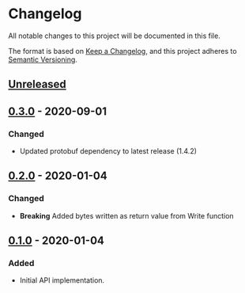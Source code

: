 # Changelog
All notable changes to this project will be documented in this file.

The format is based on [Keep a Changelog](https://keepachangelog.com/en/1.0.0/),
and this project adheres to [Semantic Versioning](https://semver.org/spec/v2.0.0.html).

## [Unreleased]

## [0.3.0] - 2020-09-01
### Changed
- Updated protobuf dependency to latest release (1.4.2)

## [0.2.0] - 2020-01-04
### Changed
- **Breaking** Added bytes written as return value from Write function

## [0.1.0] - 2020-01-04
### Added
- Initial API implementation.


[Unreleased]: https://github.com/tessellator/protoio/compare/v0.3.0...HEAD
[0.3.0]: https://github.com/tessellator/protoio/compare/v0.2.0...v0.3.0
[0.2.0]: https://github.com/tessellator/protoio/compare/v0.1.0...v0.2.0
[0.1.0]: https://github.com/tessellator/protoio/releases/tag/v0.1.0
